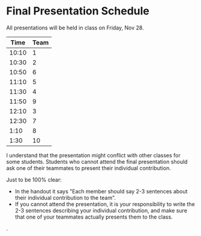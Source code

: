 # Final Presentation Schedule

All presentations will be held in class on Friday, Nov 28.

| Time  | Team |
| ----- | ---- |
| 10:10 |   1  |
| 10:30 |   2  |
| 10:50 |   6  |
| 11:10 |   5  |
| 11:30 |   4  |
| 11:50 |   9  |
| 12:10 |   3  |
| 12:30 |   7  |
| 1:10  |   8  |
| 1:30  |  10  |

I understand that the presentation might conflict with other classes for some students.
Students who cannot attend the final presentation should ask one of their teammates to present their individual contribution.

Just to be 100% clear:
 * In the handout it says "Each member should say 2-3 sentences about their individual contribution to the team".
 * If you cannot attend the presentation, it is your responsibility to write the 2-3 sentences describing your individual contribution, 
   and make sure that one of your teammates actually presents them to the class.
 


.
